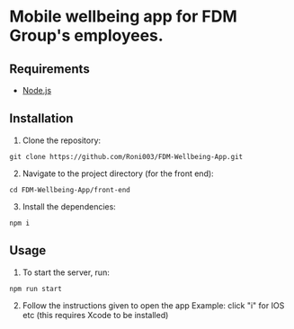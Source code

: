 # Mobile wellbeing app for FDM Group's employees.

## Requirements

- [Node.js](https://nodejs.org/en/download/current)

## Installation

1. Clone the repository:

```
git clone https://github.com/Roni003/FDM-Wellbeing-App.git
```

2. Navigate to the project directory (for the front end):

```
cd FDM-Wellbeing-App/front-end
```

3. Install the dependencies:

```
npm i
```

## Usage

1. To start the server, run:

```
npm run start
```

2. Follow the instructions given to open the app
   Example: click "i" for IOS etc (this requires Xcode to be installed)
